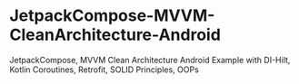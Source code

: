 # JetpackCompose-MVVM-CleanArchitecture-Android
JetpackCompose, MVVM Clean Architecture Android Example with DI-Hilt, Kotlin Coroutines, Retrofit, SOLID Principles, OOPs
